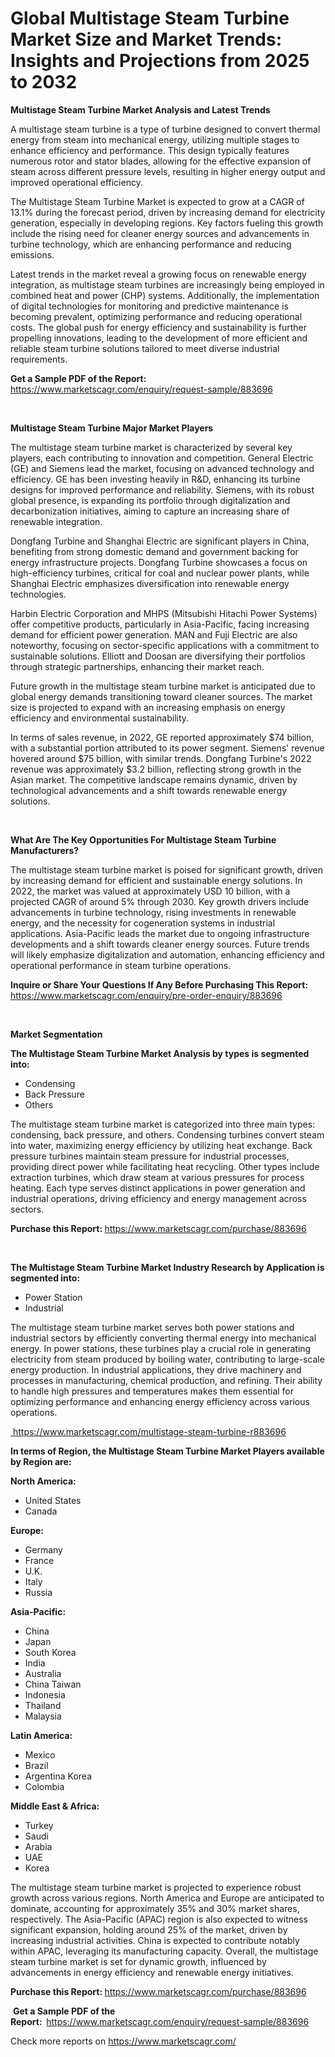 <p><h1>Global Multistage Steam Turbine Market Size and Market Trends: Insights and Projections from 2025 to 2032</h1></p><p><strong>Multistage Steam Turbine Market Analysis and Latest Trends</strong></p>
<p><p>A multistage steam turbine is a type of turbine designed to convert thermal energy from steam into mechanical energy, utilizing multiple stages to enhance efficiency and performance. This design typically features numerous rotor and stator blades, allowing for the effective expansion of steam across different pressure levels, resulting in higher energy output and improved operational efficiency.</p><p>The Multistage Steam Turbine Market is expected to grow at a CAGR of 13.1% during the forecast period, driven by increasing demand for electricity generation, especially in developing regions. Key factors fueling this growth include the rising need for cleaner energy sources and advancements in turbine technology, which are enhancing performance and reducing emissions. </p><p>Latest trends in the market reveal a growing focus on renewable energy integration, as multistage steam turbines are increasingly being employed in combined heat and power (CHP) systems. Additionally, the implementation of digital technologies for monitoring and predictive maintenance is becoming prevalent, optimizing performance and reducing operational costs. The global push for energy efficiency and sustainability is further propelling innovations, leading to the development of more efficient and reliable steam turbine solutions tailored to meet diverse industrial requirements.</p></p>
<p><strong>Get a Sample PDF of the Report:&nbsp;</strong> <a href="https://www.marketscagr.com/enquiry/request-sample/883696?utm_campaign=3271&utm_medium=2&utm_source=Github&utm_content=ia&utm_term=09042025&utm_id=multistage-steam-turbine">https://www.marketscagr.com/enquiry/request-sample/883696</a></p>
<p>&nbsp;</p>
<p><strong>Multistage Steam Turbine Major Market Players</strong></p>
<p><p>The multistage steam turbine market is characterized by several key players, each contributing to innovation and competition. General Electric (GE) and Siemens lead the market, focusing on advanced technology and efficiency. GE has been investing heavily in R&D, enhancing its turbine designs for improved performance and reliability. Siemens, with its robust global presence, is expanding its portfolio through digitalization and decarbonization initiatives, aiming to capture an increasing share of renewable integration.</p><p>Dongfang Turbine and Shanghai Electric are significant players in China, benefiting from strong domestic demand and government backing for energy infrastructure projects. Dongfang Turbine showcases a focus on high-efficiency turbines, critical for coal and nuclear power plants, while Shanghai Electric emphasizes diversification into renewable energy technologies.</p><p>Harbin Electric Corporation and MHPS (Mitsubishi Hitachi Power Systems) offer competitive products, particularly in Asia-Pacific, facing increasing demand for efficient power generation. MAN and Fuji Electric are also noteworthy, focusing on sector-specific applications with a commitment to sustainable solutions. Elliott and Doosan are diversifying their portfolios through strategic partnerships, enhancing their market reach.</p><p>Future growth in the multistage steam turbine market is anticipated due to global energy demands transitioning toward cleaner sources. The market size is projected to expand with an increasing emphasis on energy efficiency and environmental sustainability.</p><p>In terms of sales revenue, in 2022, GE reported approximately $74 billion, with a substantial portion attributed to its power segment. Siemens' revenue hovered around $75 billion, with similar trends. Dongfang Turbine's 2022 revenue was approximately $3.2 billion, reflecting strong growth in the Asian market. The competitive landscape remains dynamic, driven by technological advancements and a shift towards renewable energy solutions.</p></p>
<p>&nbsp;</p>
<p><strong>What Are The Key Opportunities For Multistage Steam Turbine Manufacturers?</strong></p>
<p><p>The multistage steam turbine market is poised for significant growth, driven by increasing demand for efficient and sustainable energy solutions. In 2022, the market was valued at approximately USD 10 billion, with a projected CAGR of around 5% through 2030. Key growth drivers include advancements in turbine technology, rising investments in renewable energy, and the necessity for cogeneration systems in industrial applications. Asia-Pacific leads the market due to ongoing infrastructure developments and a shift towards cleaner energy sources. Future trends will likely emphasize digitalization and automation, enhancing efficiency and operational performance in steam turbine operations.</p></p>
<p><strong>Inquire or Share Your Questions If Any Before Purchasing This Report:</strong> <a href="https://www.marketscagr.com/enquiry/pre-order-enquiry/883696?utm_campaign=3271&utm_medium=2&utm_source=Github&utm_content=ia&utm_term=09042025&utm_id=multistage-steam-turbine">https://www.marketscagr.com/enquiry/pre-order-enquiry/883696</a></p>
<p>&nbsp;</p>
<p><strong>Market Segmentation</strong></p>
<p><strong>The Multistage Steam Turbine Market Analysis by types is segmented into:</strong></p>
<p><ul><li>Condensing</li><li>Back Pressure</li><li>Others</li></ul></p>
<p><p>The multistage steam turbine market is categorized into three main types: condensing, back pressure, and others. Condensing turbines convert steam into water, maximizing energy efficiency by utilizing heat exchange. Back pressure turbines maintain steam pressure for industrial processes, providing direct power while facilitating heat recycling. Other types include extraction turbines, which draw steam at various pressures for process heating. Each type serves distinct applications in power generation and industrial operations, driving efficiency and energy management across sectors.</p></p>
<p><strong>Purchase this Report:&nbsp;</strong><a href="https://www.marketscagr.com/purchase/883696?utm_campaign=3271&utm_medium=2&utm_source=Github&utm_content=ia&utm_term=09042025&utm_id=multistage-steam-turbine">https://www.marketscagr.com/purchase/883696</a></p>
<p>&nbsp;</p>
<p><strong>The Multistage Steam Turbine Market Industry Research by Application is segmented into:</strong></p>
<p><ul><li>Power Station</li><li>Industrial</li></ul></p>
<p><p>The multistage steam turbine market serves both power stations and industrial sectors by efficiently converting thermal energy into mechanical energy. In power stations, these turbines play a crucial role in generating electricity from steam produced by boiling water, contributing to large-scale energy production. In industrial applications, they drive machinery and processes in manufacturing, chemical production, and refining. Their ability to handle high pressures and temperatures makes them essential for optimizing performance and enhancing energy efficiency across various operations.</p></p>
<p><a href="https://www.marketscagr.com/multistage-steam-turbine-r883696?utm_campaign=3271&utm_medium=2&utm_source=Github&utm_content=ia&utm_term=09042025&utm_id=multistage-steam-turbine">&nbsp;https://www.marketscagr.com/multistage-steam-turbine-r883696</a></p>
<p><strong>In terms of Region, the Multistage Steam Turbine Market Players available by Region are:</strong></p>
<p>
    <p> <strong> North America: </strong>
        <ul>
            <li>United States</li>
            <li>Canada</li>
        </ul>
        </p> 
    <p> <strong> Europe: </strong>
        <ul>
            <li>Germany</li>
            <li>France</li>
            <li>U.K.</li>
            <li>Italy</li>
            <li>Russia</li>
        </ul>
        </p> 
    <p> <strong> Asia-Pacific: </strong>
        <ul>
            <li>China</li>
            <li>Japan</li>
            <li>South Korea</li>
            <li>India</li>
            <li>Australia</li>
            <li>China Taiwan</li>
            <li>Indonesia</li>
            <li>Thailand</li>
            <li>Malaysia</li>
        </ul>
        </p> 
    <p> <strong> Latin America: </strong>
        <ul>
            <li>Mexico</li>
            <li>Brazil</li>
            <li>Argentina Korea</li>
            <li>Colombia</li>
        </ul>
        </p> 
    <p> <strong> Middle East & Africa: </strong>
        <ul>
            <li>Turkey</li>
            <li>Saudi</li>
            <li>Arabia</li>
            <li>UAE</li>
            <li>Korea</li>
        </ul>
    </p>
    </p>
<p><p>The multistage steam turbine market is projected to experience robust growth across various regions. North America and Europe are anticipated to dominate, accounting for approximately 35% and 30% market shares, respectively. The Asia-Pacific (APAC) region is also expected to witness significant expansion, holding around 25% of the market, driven by increasing industrial activities. China is expected to contribute notably within APAC, leveraging its manufacturing capacity. Overall, the multistage steam turbine market is set for dynamic growth, influenced by advancements in energy efficiency and renewable energy initiatives.</p></p>
<p><strong>Purchase this Report: </strong><a href="https://www.marketscagr.com/purchase/883696?utm_campaign=3271&utm_medium=2&utm_source=Github&utm_content=ia&utm_term=09042025&utm_id=multistage-steam-turbine">https://www.marketscagr.com/purchase/883696</a></p>
<p>&nbsp;<strong>Get a Sample PDF of the Report:&nbsp;&nbsp;</strong><a href="https://www.marketscagr.com/enquiry/request-sample/883696?utm_campaign=3271&utm_medium=2&utm_source=Github&utm_content=ia&utm_term=09042025&utm_id=multistage-steam-turbine">https://www.marketscagr.com/enquiry/request-sample/883696</a></p>
<p><strong></strong></p>
<p>Check more reports on <a href="https://www.marketscagr.com/?utm_campaign=3271&utm_medium=2&utm_source=Github&utm_content=ia&utm_term=09042025&utm_id=multistage-steam-turbine">https://www.marketscagr.com/</a></p>